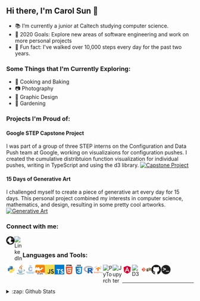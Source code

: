 ## Hi there, I'm Carol Sun 👋

- :books: I’m currently a junior at Caltech studying computer science.
- :rainbow: 2020 Goals: Explore new areas of software engineering and work on more personal projects
- :stars: Fun fact: I've walked over 10,000 steps every day for the past two years.

### Some Things that I'm Currently Exploring:

- :doughnut: Cooking and Baking
- :camera: Photography
- :art: Graphic Design
- :lemon: Gardening

### Projects I'm Proud of:
#### Google STEP Capstone Project
I was part of a group of three STEP interns on the Configuration and Data Push team at Google, working on visualizaions for configuration pushes. I created the cumulative distribtuion function visualization for individual pushes, writing in TypeScript and using the d3 library.
[![Capstone Project](https://github-readme-stats.vercel.app/api/pin/?username=googleinterns&repo=step189-2020)](https://github.com/googleinterns/step189-2020)
#### 15 Days of Generative Art
I challenged myself to create a piece of generative art every day for 15 days. This personal project combined my interests in computer science, mathematics, and design, resulting in some pretty cool artworks.
[![Generative Art](https://github-readme-stats.vercel.app/api/pin/?username=carolksun&repo=generative-art)](https://github.com/carolksun/generative-art)

### Connect with me:

[<img align="left" alt="Portfolio" width="22px" src="https://raw.githubusercontent.com/iconic/open-iconic/master/svg/globe.svg" />][website]
[<img align="left" alt="LinkedIn" width="22px" src="https://cdn.jsdelivr.net/npm/simple-icons@v3/icons/linkedin.svg" />][linkedin]

<br />

### Languages and Tools:

<img align="left" alt="Python" width="26px" src="https://raw.githubusercontent.com/github/explore/80688e429a7d4ef2fca1e82350fe8e3517d3494d/topics/python/python.png" />
<img align="left" alt="Java" width="26px" src="https://raw.githubusercontent.com/github/explore/80688e429a7d4ef2fca1e82350fe8e3517d3494d/topics/java/java.png" />
<img align="left" alt="C" width="26px" src="https://raw.githubusercontent.com/github/explore/80688e429a7d4ef2fca1e82350fe8e3517d3494d/topics/c/c.png" />
<img align="left" alt="OCaml" width="26px" src="https://raw.githubusercontent.com/github/explore/80688e429a7d4ef2fca1e82350fe8e3517d3494d/topics/ocaml/ocaml.png" />
<img align="left" alt="JavaScript" width="26px" src="https://raw.githubusercontent.com/github/explore/80688e429a7d4ef2fca1e82350fe8e3517d3494d/topics/javascript/javascript.png" />
<img align="left" alt="TypeScript" width="26px" src="https://raw.githubusercontent.com/github/explore/80688e429a7d4ef2fca1e82350fe8e3517d3494d/topics/typescript/typescript.png" />
<img align="left" alt="HTML5" width="26px" src="https://raw.githubusercontent.com/github/explore/80688e429a7d4ef2fca1e82350fe8e3517d3494d/topics/html/html.png" />
<img align="left" alt="CSS3" width="26px" src="https://raw.githubusercontent.com/github/explore/80688e429a7d4ef2fca1e82350fe8e3517d3494d/topics/css/css.png" />
<img align="left" alt="R" width="26px" src="https://raw.githubusercontent.com/github/explore/80688e429a7d4ef2fca1e82350fe8e3517d3494d/topics/r/r.png" />
<img align="left" alt="Tensorflow" width="26px" src="https://raw.githubusercontent.com/github/explore/80688e429a7d4ef2fca1e82350fe8e3517d3494d/topics/tensorflow/tensorflow.png" />
<img align="left" alt="PyTorch" width="26px" src="https://raw.githubusercontent.com/pytorch/pytorch.github.io/site/favicon.ico"/>
<img align="left" alt="Jupyter" width="26px" src="https://raw.githubusercontent.com/jupyter/notebook/master/notebook/static/favicon.ico" />
<img align="left" alt="Angular" width="26px" src="https://raw.githubusercontent.com/github/explore/80688e429a7d4ef2fca1e82350fe8e3517d3494d/topics/angular/angular.png" />
<img align="left" alt="D3" width="26px" src="https://d3js.org/logo.svg" />
<img align="left" alt="Git" width="26px" src="https://raw.githubusercontent.com/github/explore/80688e429a7d4ef2fca1e82350fe8e3517d3494d/topics/git/git.png" />
<img align="left" alt="GitHub" width="26px" src="https://raw.githubusercontent.com/github/explore/78df643247d429f6cc873026c0622819ad797942/topics/github/github.png" />
<img align="left" alt="Terminal" width="26px" src="https://raw.githubusercontent.com/github/explore/80688e429a7d4ef2fca1e82350fe8e3517d3494d/topics/terminal/terminal.png" />

<br />
<br />

---

<details>
  <summary>:zap: Github Stats</summary>

  <img align="left" alt="my Github Stats" src="https://github-readme-stats.vercel.app/api?username=carolksun&show_icons=true&theme=buefy&hide=stars,issues&count_private=true&include_all_commits=true" />


</details>

[website]: http://carolksun.github.io/
[linkedin]: https://www.linkedin.com/in/carolkailesun/
